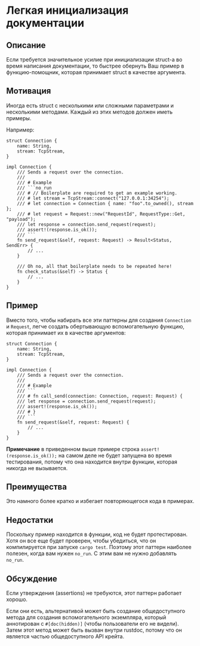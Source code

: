 # Легкая инициализация документации

## Описание

Если требуется значительное усилие при инициализации struct-а во время написания документации, то быстрее обернуть Ваш пример в функцию-помощник, которая принимает struct в качестве аргумента.

## Мотивация

Иногда есть struct с несколькими или сложными параметрами и несколькими методами. Каждый из этих методов должен иметь примеры.

Например:

````rust,ignore
struct Connection {
    name: String,
    stream: TcpStream,
}

impl Connection {
    /// Sends a request over the connection.
    ///
    /// # Example
    /// ```no_run
    /// # // Boilerplate are required to get an example working.
    /// # let stream = TcpStream::connect("127.0.0.1:34254");
    /// # let connection = Connection { name: "foo".to_owned(), stream };
    /// # let request = Request::new("RequestId", RequestType::Get, "payload");
    /// let response = connection.send_request(request);
    /// assert!(response.is_ok());
    /// ```
    fn send_request(&self, request: Request) -> Result<Status, SendErr> {
        // ...
    }

    /// Oh no, all that boilerplate needs to be repeated here!
    fn check_status(&self) -> Status {
        // ...
    }
}
````

## Пример

Вместо того, чтобы набирать все эти паттерны для создания `Connection` и `Request`, легче создать обертывающую вспомогательную функцию, которая принимает их в качестве аргументов:

````rust,ignore
struct Connection {
    name: String,
    stream: TcpStream,
}

impl Connection {
    /// Sends a request over the connection.
    ///
    /// # Example
    /// ```
    /// # fn call_send(connection: Connection, request: Request) {
    /// let response = connection.send_request(request);
    /// assert!(response.is_ok());
    /// # }
    /// ```
    fn send_request(&self, request: Request) {
        // ...
    }
}
````

**Примечание** в приведенном выше примере строка `assert!(response.is_ok());` на самом деле не будет запущена во время тестирования, потому что она находится внутри функции, которая никогда не вызывается.

## Преимущества

Это намного более кратко и избегает повторяющегося кода в примерах.

## Недостатки

Поскольку пример находится в функции, код не будет протестирован. Хотя он все еще будет проверен, чтобы убедиться, что он компилируется при запуске `cargo test`. Поэтому этот паттерн наиболее полезен, когда вам нужен `no_run`. С этим вам не нужно добавлять `no_run`.

## Обсуждение

Если утверждения (assertions) не требуются, этот паттерн работает хорошо.

Если они есть, альтернативой может быть создание общедоступного метода для создания вспомогательного экземпляра, который аннотирован с `#[doc(hidden)]` (чтобы пользователи его не видели). Затем этот метод может быть вызван внутри rustdoc, потому что он является частью общедоступного API крейта.
